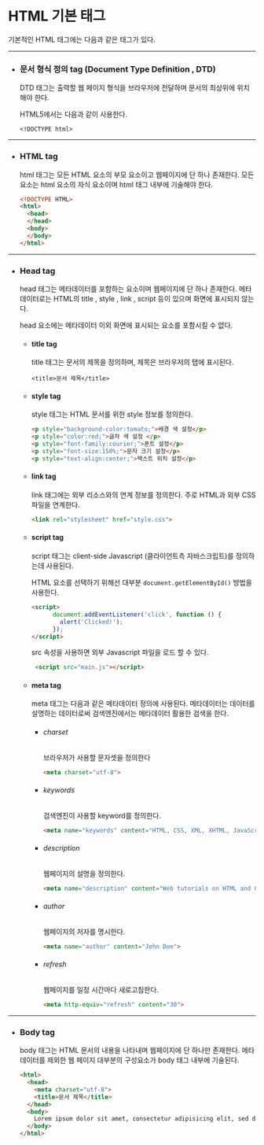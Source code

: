 # HTML 기본 태그
<p>기본적인 HTML 태그에는 다음과 같은 태그가 있다.</p>
<hr>

- ### 문서 형식 정의 tag (Document Type Definition , DTD)

  DTD 태그는 출력할 웹 페이지 형식을 브라우저에 전달하며 문서의 최상위에 위치해야 한다.

  HTML5에서는 다음과 같이 사용한다.

  `<!DOCTYPE html>`

<hr>

- ### HTML tag

  html 태그는 모든 HTML 요소의 부모 요소이고 웹페이지에 단 하나 존재한다. 모든 요소는 html 요소의 자식 요소이며 html 태그 내부에 기술해야 한다.

  ~~~html
  <!DOCTYPE HTML>
  <html>
  	<head>
   	</head>
   	<body>
   	</body>
  </html>
  ~~~

<hr>

- ### Head tag

  head 태그는 메타데이터를 포함하는 요소이며 웹페이지에 단 하나 존재한다. 메타 데이터로는 HTML의  title , style , link , script 등이 있으며 화면에 표시되지 않는다.

  head 요소에는 메타데이터 이외 화면에 표시되는 요소를 포함시킬 수 없다.

 
  - #### title tag

    title 태그는 문서의 제목을 정의하며, 제목은 브라우저의 탭에 표시된다.

    `<title>문서 제목</title>`

  - #### style tag

    style 태그는 HTML 문서를 위한 style 정보를 정의한다.

    ~~~html
    <p style="background-color:tomato;">배경 색 설정</p>
    <p style="color:red;">글자 색 설정 </p>
    <p style="font-family:courier;">폰트 설정</p>
    <p style="font-size:150%;">문자 크기 설정</p>
    <p style="text-align:center;">텍스트 위치 설정</p>
    ~~~

  - #### link tag

    link 태그에는 외부 리소스와의 연계 정보를 정의한다. 주로 HTML과 외부 CSS 파일을 연계한다.

    ~~~html
    <link rel="stylesheet" href="style.css">
    ~~~
    

  - #### script  tag

    script 태그는 client-side Javascript (클라이언트측 자바스크립트)를 정의하는데 사용된다.

    HTML 요소를 선택하기 위해선 대부분 `document.getElementById()` 방법을 사용한다.

    ~~~html
    <script>
          document.addEventListener('click', function () {
            alert('Clicked!');
          });
    </script>
    ~~~

    src 속성을 사용하면 외부 Javascript 파일을 로드 할 수 있다.

    ~~~html
     <script src="main.js"></script>
    ~~~

  - #### meta tag

    meta 태그는 다음과 같은 메타데이터 정의에 사용된다. 메타데이터는 데이터를 설명하는 데이터로써 검색엔진에서는 메타데이터 활용한 검색을 한다.

    - ###### charset

      브라우저가 사용할 문자셋을 정의한다

      ~~~html
      <meta charset="utf-8">
      ~~~

    - ###### keywords

      검색엔진이 사용할 keyword를 정의한다.

      ~~~html
      <meta name="keywords" content="HTML, CSS, XML, XHTML, JavaScript">
      ~~~

    - ###### description

      웹페이지의 설명을 정의한다.

      ~~~html
      <meta name="description" content="Web tutorials on HTML and CSS">
      ~~~

    - ###### author

      웹페이지의 저자를 명시한다.

      ~~~html
      <meta name="author" content="John Doe">
      ~~~

    - ###### refresh

      웹페이지를 일정 시간마다 새로고침한다.

      ~~~html
      <meta http-equiv="refresh" content="30">
      ~~~

      
<hr>

- ### Body tag

  body 태그는 HTML 문서의 내용을 나타내며 웹페이지에 단 하나만 존재한다. 메타데이터를 제외한 웹 페이지 대부분의 구성요소가 body 태그 내부에 기술된다.

  ~~~html
  <html>
    <head>
      <meta charset="utf-8">
      <title>문서 제목</title>
    </head>
    <body>
      Lorem ipsum dolor sit amet, consectetur adipisicing elit, sed do eiusmod tempor incididunt ut labore et dolore magna aliqua.
    </body>
  </html>
  ~~~

  
<br>
